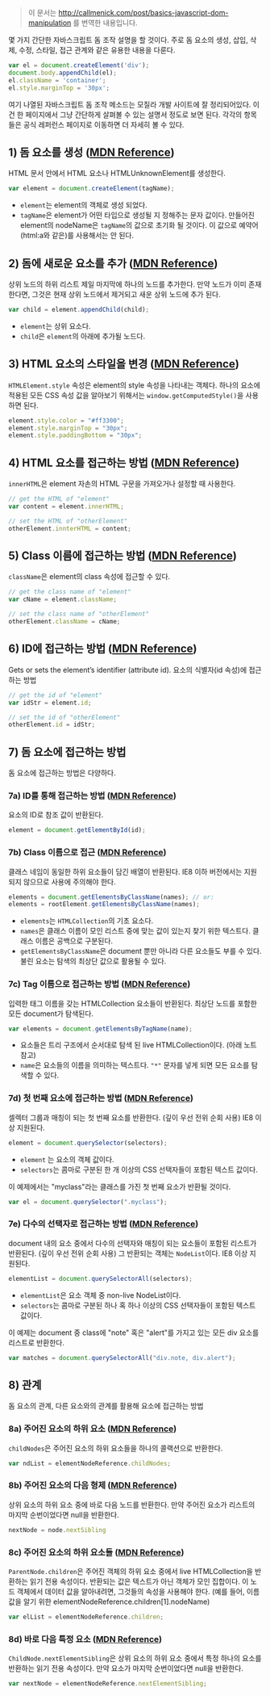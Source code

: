 > 이 문서는 http://callmenick.com/post/basics-javascript-dom-manipulation 를 번역한 내용입니다.

몇 가지 간단한 자바스크립트 돔 조작 설명을 할 것이다. 주로 돔 요소의 생성, 삽입, 삭제, 수정, 스타일, 접근 관계와 같은 유용한 내용을 다룬다.

``` javascript
var el = document.createElement('div');
document.body.appendChild(el);
el.className = 'container';
el.style.marginTop = '30px';
```

여기 나열된 자바스크립트 돔 조작 메소드는 모질라 개발 사이트에 잘 정리되어있다. 이건 한 페이지에서 그냥 간단하게 살펴볼 수 있는 설명서 정도로 보면 된다. 각각의 항목들은 공식 레퍼런스 페이지로 이동하면 더 자세히 볼 수 있다.

## 1) 돔 요소를 생성 ([MDN Reference](https://developer.mozilla.org/en-US/docs/Web/API/Document/createElement))
HTML 문서 안에서 HTML 요소나 HTMLUnknownElement를 생성한다.

``` javascript
var element = document.createElement(tagName);
```
- `element`는 element의 객체로 생성 되었다.
- `tagName`은 element가 어떤 타입으로 생성될 지 정해주는 문자 값이다. 만들어진 element의 nodeName은 `tagName`의 값으로 초기화 될 것이다. 이 값으로 예약어(html:a와 같은)를 사용해서는 안 된다.

## 2) 돔에 새로운 요소를 추가 ([MDN Reference](https://developer.mozilla.org/en-US/docs/Web/API/Node/appendChild))
상위 노드의 하위 리스트 제일 마지막에 하나의 노드를 추가한다. 만약 노드가 이미 존재한다면, 그것은 현재 상위 노드에서 제거되고 새운 상위 노드에 추가 된다.

``` javascript
var child = element.appendChild(child);
```

- `element`는 상위 요소다.
- `child`은 `element`의 아래에 추가될 노드다. 

## 3) HTML 요소의 스타일을 변경 ([MDN Reference](https://developer.mozilla.org/en-US/docs/Web/API/HTMLElement/style))
`HTMLElement.style` 속성은 element의 style 속성을 나타내는 객체다. 하나의 요소에 적용된 모든 CSS 속성 값을 알아보기 위해서는 `window.getComputedStyle()`을 사용하면 된다.

``` javascript
element.style.color = "#ff3300";
element.style.marginTop = "30px";
element.style.paddingBottom = "30px";
```

## 4) HTML 요소를 접근하는 방법 ([MDN Reference](https://developer.mozilla.org/en-US/docs/Web/API/Element/innerHTML))
`innerHTML`은 element 자손의 HTML 구문을 가져오거나 설정할 때 사용한다.

``` javascript
// get the HTML of "element"
var content = element.innerHTML;

// set the HTML of "otherElement"
otherElement.innterHTML = content;
```

## 5) Class 이름에 접근하는 방법 ([MDN Reference](https://developer.mozilla.org/en-US/docs/Web/API/Element/innerHTML))
`className`은 element의 class 속성에 접근할 수 있다.

``` javascript
// get the class name of "element"
var cName = element.className;

// set the class name of "otherElement"
otherElement.className = cName;
```

## 6) ID에 접근하는 방법 ([MDN Reference](https://developer.mozilla.org/en-US/docs/Web/API/Element/id))
Gets or sets the element’s identifier (attribute id).
요소의 식별자(id 속성)에 접근하는 방법

``` javascript
// get the id of "element"
var idStr = element.id;

// set the id of "otherElement"
otherElement.id = idStr;
```

## 7) 돔 요소에 접근하는 방법
돔 요소에 접근하는 방법은 다양하다.

### 7a) ID를 통해 접근하는 방법 ([MDN Reference](https://developer.mozilla.org/en-US/docs/Web/API/Document/querySelectorAll))
요소의 ID로 참조 값이 반환된다.

``` javascript
element = document.getElementById(id);
```

### 7b) Class 이름으로 접근 ([MDN Reference](https://developer.mozilla.org/en-US/docs/Web/API/document.getElementsByClassName))
클래스 네임이 동일한 하위 요소들이 담긴 배열이 반환된다. IE8 이하 버전에서는 지원되지 않으므로 사용에 주의해야 한다.

``` javascript
elements = document.getElementsByClassName(names); // or:
elements = rootElement.getElementsByClassName(names);
```

- `elements`는 `HTMLCollection`의 기초 요소다.
- `names`은 클래스 이름이 모인 리스트 중에 맞는 값이 있는지 찾기 위한 텍스트다. 클래스 이름은 공백으로 구분된다.
- `getElementsByClassName`은 document 뿐만 아니라 다른 요소들도 부를 수 있다. 불린 요소는 탐색의 최상단 값으로 활용될 수 있다.

### 7c) Tag 이름으로 접근하는 방법 ([MDN Reference](https://developer.mozilla.org/en-US/docs/Web/API/document/getElementsByTagName))
입력한 태그 이름을 갖는 HTMLCollection 요소들이 반환된다. 최상단 노드를 포함한 모든 document가 탐색된다.

``` javascript
var elements = document.getElementsByTagName(name);
```

- 요소들은 트리 구조에서 순서대로 탐색 된 live HTMLCollection이다. (아래 노트 참고)
- `name`은 요소들의 이름을 의미하는 텍스트다. `"*"` 문자를 넣게 되면 모든 요소를 탐색할 수 있다.

### 7d) 첫 번째 요소에 접근하는 방법 ([MDN Reference](https://developer.mozilla.org/en-US/docs/Web/API/Document/querySelector))
셀렉터 그룹과 매칭이 되는 첫 번째 요소를 반환한다. (깊이 우선 전위 순회 사용) IE8 이상 지원된다.

``` javascript
element = document.querySelector(selectors);
```

- `element` 는 요소의 객체 값이다.
- `selectors`는 콤마로 구분된 한 개 이상의 CSS 선택자들이 포함된 텍스트 값이다.

이 예제에서는 "myclass"라는 클래스를 가진 첫 번째 요소가 반환될 것이다.

``` javascript
var el = document.querySelector(".myclass");
```

### 7e) 다수의 선택자로 접근하는 방법 ([MDN Reference](https://developer.mozilla.org/en-US/docs/Web/API/Document/querySelectorAll))
document 내의 요소 중에서 다수의 선택자와 매칭이 되는 요소들이 포함된 리스트가 반환된다. (깊이 우선 전위 순회 사용) 그 반환되는 객체는 `NodeList`이다. IE8 이상 지원된다.

``` javascript
elementList = document.querySelectorAll(selectors);
```

- `elementList`은 요소 객체 중 non-live NodeList이다.
- `selectors`는 콤마로 구분된 하나 혹 하나 이상의 CSS 선택자들이 포함된 텍스트 값이다.

이 예제는 document 중 class에 "note" 혹은 "alert"를 가지고 있는 모든 div 요소를 리스트로 반환한다.

``` javascript
var matches = document.querySelectorAll("div.note, div.alert");
```

## 8) 관계
돔 요소의 관계, 다른 요소와의 관계를 활용해 요소에 접근하는 방법

### 8a) 주어진 요소의 하위 요소 ([MDN Reference](https://developer.mozilla.org/en-US/docs/Web/API/Node/childNodes))
`childNodes`은 주어진 요소의 하위 요소들을 하나의 콜랙션으로 반환한다.

``` javascript
var ndList = elementNodeReference.childNodes;
```

### 8b) 주어진 요소의 다음 형제 ([MDN Reference](https://developer.mozilla.org/en-US/docs/Web/API/Node/nextSibling))
상위 요소의 하위 요소 중에 바로 다음 노드를 반환한다. 만약 주어진 요소가 리스트의 마지막 순번이었다면 null을 반환한다.

``` javascript
nextNode = node.nextSibling
```

### 8c) 주어진 요소의 하위 요소들 ([MDN Reference](https://developer.mozilla.org/en-US/docs/Web/API/ParentNode/children))
`ParentNode.children`은 주어진 객체의 하위 요소 중에서 live HTMLCollection을 반환하는 읽기 전용 속성이다. 반환되는 값은 텍스트가 아닌 객체가 모인 집합이다. 이 노드 객체에서 데이터 값을 알아내려면, 그것들의 속성을 사용해야 한다. (예를 들어, 이름 값을 알기 위한 elementNodeReference.children[1].nodeName)

``` javascript
var elList = elementNodeReference.children;
```

### 8d) 바로 다음 특정 요소 ([MDN Reference](https://developer.mozilla.org/en-US/docs/Web/API/NonDocumentTypeChildNode/nextElementSibling))
`ChildNode.nextElementSibling`은 상위 요소의 하위 요소 중에서 특정 하나의 요소를 반환하는 읽기 전용 속성이다. 만약 요소가 마지막 순번이었다면 null을 반환한다.

``` javascript
var nextNode = elementNodeReference.nextElementSibling;
```